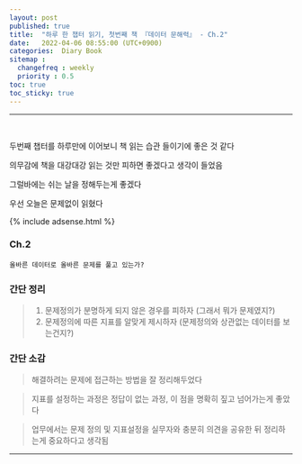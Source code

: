 ```yaml
---
layout: post
published: true
title:  "하루 한 챕터 읽기, 첫번째 책 『데이터 문해력』 - Ch.2"
date:   2022-04-06 08:55:00 (UTC+0900)
categories:  Diary Book
sitemap :
  changefreq : weekly
  priority : 0.5
toc: true
toc_sticky: true
---
```




---------------
<br />


두번째 챕터를 하루만에 이어보니 책 읽는 습관 들이기에 좋은 것 같다

의무감에 책을 대강대강 읽는 것만 피하면 좋겠다고 생각이 들었음 

그럴바에는 쉬는 날을 정해두는게 좋겠다 

우선 오늘은 문제없이 읽혔다

{% include adsense.html %}

### Ch.2
	올바른 데이터로 올바른 문제를 풀고 있는가?

### 간단 정리


> 1. 문제정의가 분명하게 되지 않은 경우를 피하자 (그래서 뭐가 문제였지?)
> 2. 문제정의에 따른 지표를 알맞게 제시하자 (문제정의와 상관없는 데이터를 보는건지?)

### 간단 소감

> 해결하려는 문제에 접근하는 방법을 잘 정리해두었다

> 지표를 설정하는 과정은 정답이 없는 과정, 이 점을 명확히 짚고 넘어가는게 좋았다

> 업무에서는 문제 정의 및 지표설정을 실무자와 충분히 의견을 공유한 뒤 정리하는게 중요하다고 생각됨


---------------
<br /> 

